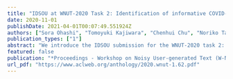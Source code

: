 ```yaml
---
title: "IDSOU at WNUT-2020 Task 2: Identification of informative COVID-19 English tweets"
date: 2020-11-01
publishDate: 2021-04-01T00:07:49.551924Z
authors: ["Sora Ohashi", "Tomoyuki Kajiwara", "Chenhui Chu", "Noriko Takemura", "Yuta Nakashima", "Hajime Nagahara"]
publication_types: ["1"]
abstract: "We introduce the IDSOU submission for the WNUT-2020 task 2: identification of informative COVID-19 English Tweets. Our system is an ensemble of pre-trained language models such as BERT. We ranked 16th in the F1 score."
featured: false
publication: "*Proceedings - Workshop on Noisy User-generated Text (W-NUT 2020)*"
url_pdf: "https://www.aclweb.org/anthology/2020.wnut-1.62.pdf"
---
```


